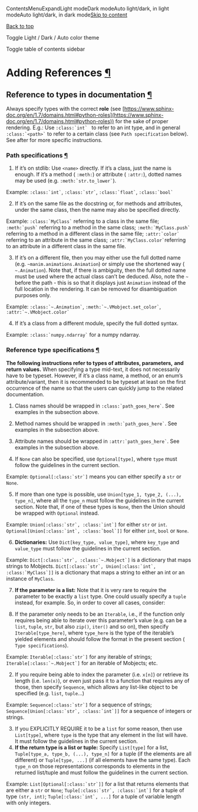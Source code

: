 ContentsMenuExpandLight modeDark modeAuto light/dark, in light modeAuto light/dark, in dark mode[Skip to content](https://docs.manim.community/en/stable/contributing/docs/references.html#furo-main-content)

[Back to top](https://docs.manim.community/en/stable/contributing/docs/references.html#)

Toggle Light / Dark / Auto color theme

Toggle table of contents sidebar

# Adding References [¶](https://docs.manim.community/en/stable/contributing/docs/references.html\#adding-references "Link to this heading")

## Reference to types in documentation [¶](https://docs.manim.community/en/stable/contributing/docs/references.html\#reference-to-types-in-documentation "Link to this heading")

Always specify types with the correct **role** (see
[https://www.sphinx-doc.org/en/1.7/domains.html#python-roles](https://www.sphinx-doc.org/en/1.7/domains.html#python-roles)) for the
sake of proper rendering. E.g.: Use ``:class:`int` `` to refer to an int
type, and in general ``:class:`<path>`​`` to refer to a certain class
(see `Path specification` below). See after for more specific
instructions.

### Path specifications [¶](https://docs.manim.community/en/stable/contributing/docs/references.html\#path-specifications "Link to this heading")

1. If it’s on stdlib: Use `<name>` directly. If it’s a class, just the
name is enough. If it’s a method ( `:meth:`) or attribute
( `:attr:`), dotted names may be used (e.g.
``:meth:`str.to_lower`​``).


Example: ``:class:`int`​``, ``:class:`str`​``, ``:class:`float`​``,
``:class:`bool`​``

2. If it’s on the same file as the docstring or, for methods and
attributes, under the same class, then the name may also be specified
directly.


Example: ``:class:`MyClass`​`` referring to a class in the same file;
``:meth:`push`​`` referring to a method in the same class;
``:meth:`MyClass.push`​`` referring to a method in a different class in
the same file; ``:attr:`color`​`` referring to an attribute in the same
class; ``:attr:`MyClass.color`​`` referring to an attribute in a
different class in the same file.

3. If it’s on a different file, then you may either use the full dotted
name (e.g. `~manim.animations.Animation`) or simply use the
shortened way ( `~.Animation`). Note that, if there is ambiguity,
then the full dotted name must be used where the actual class can’t
be deduced. Also, note the `~` before the path - this is so that it
displays just `Animation` instead of the full location in the
rendering. It can be removed for disambiguation purposes only.


Example: ``:class:`~.Animation`​``, ``:meth:`~.VMobject.set_color`​``,
``:attr:`~.VMobject.color`​``

4. If it’s a class from a different module, specify the full dotted
syntax.


Example: ``:class:`numpy.ndarray`​`` for a numpy ndarray.

### Reference type specifications [¶](https://docs.manim.community/en/stable/contributing/docs/references.html\#reference-type-specifications "Link to this heading")

**The following instructions refer to types of attributes, parameters,**
**and return values.** When specifying a type mid-text, it does not
necessarily have to be typeset. However, if it’s a class name, a method,
or an enum’s attribute/variant, then it is recommended to be typeset at
least on the first occurrence of the name so that the users can quickly
jump to the related documentation.

1. Class names should be wrapped in ``:class:`path_goes_here`​``. See
examples in the subsection above.

2. Method names should be wrapped in ``:meth:`path_goes_here`​``. See
examples in the subsection above.

3. Attribute names should be wrapped in ``:attr:`path_goes_here`​``. See
examples in the subsection above.

4. If `None` can also be specified, use `Optional[type]`, where
`type` must follow the guidelines in the current section.


Example: ``Optional[:class:`str`]`` means you can either specify a
`str` or `None`.

5. If more than one type is possible, use
`Union[type_1, type_2, (...), type_n]`, where all the `type_n`
must follow the guidelines in the current section. Note that, if one
of these types is `None`, then the Union should be wrapped with
`Optional` instead.


Example: ``Union[:class:`str`, :class:`int`]`` for either `str` or
`int`. ``Optional[Union[:class:`int`, :class:`bool`]]`` for either
`int`, `bool` or `None`.

6. **Dictionaries:** Use `Dict[key_type, value_type]`, where
`key_type` and `value_type` must follow the guidelines in the
current section.


Example: ``Dict[:class:`str`, :class:`~.Mobject`]`` is a dictionary that
maps strings to Mobjects.
``Dict[:class:`str`, Union[:class:`int`, :class:`MyClass`]]`` is a
dictionary that maps a string to either an int or an instance of
`MyClass`.

7. **If the parameter is a list:** Note that it is very rare to require
the parameter to be exactly a `list` type. One could usually
specify a `tuple` instead, for example. So, in order to cover all
cases, consider:


1. If the parameter only needs to be an `Iterable`, i.e., if the
      function only requires being able to iterate over this parameter’s
      value (e.g. can be a `list`, `tuple`, `str`, but also
      `zip()`, `iter()` and so on), then specify
      `Iterable[type_here]`, where `type_here` is the type of the
      iterable’s yielded elements and should follow the format in the
      present section ( `Type specifications`).


Example: ``Iterable[:class:`str`]`` for any iterable of strings;
``Iterable[:class:`~.Mobject`]`` for an iterable of Mobjects; etc.

2. If you require being able to index the parameter (i.e. `x[n]`)
      or retrieve its length (i.e. `len(x)`), or even just pass it to
      a function that requires any of those, then specify `Sequence`,
      which allows any list-like object to be specified (e.g. `list`,
      `tuple`…)


Example: ``Sequence[:class:`str`]`` for a sequence of strings;
``Sequence[Union[:class:`str`, :class:`int`]]`` for a sequence of
integers or strings.

3. If you EXPLICITLY REQUIRE it to be a `list` for some reason,
      then use `List[type]`, where `type` is the type that any
      element in the list will have. It must follow the guidelines in
      the current section.
8. **If the return type is a list or tuple:** Specify `List[type]` for
a list, `Tuple[type_a, type_b, (...), type_n]` for a tuple (if the
elements are all different) or `Tuple[type, ...]` (if all elements
have the same type). Each `type_n` on those representations
corresponds to elements in the returned list/tuple and must follow
the guidelines in the current section.


Example: ``List[Optional[:class:`str`]]`` for a list that returns
elements that are either a `str` or `None`;
``Tuple[:class:`str`, :class:`int`]`` for a tuple of type
`(str, int)`; ``Tuple[:class:`int`, ...]`` for a tuple of variable
length with only integers.